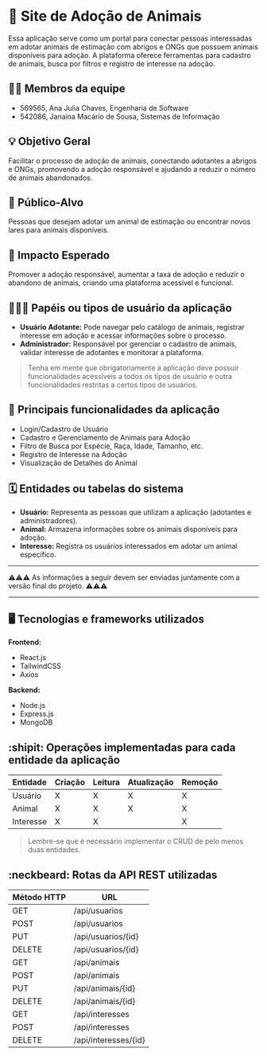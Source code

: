 # 🐾 Site de Adoção de Animais

Essa aplicação serve como um portal para conectar pessoas interessadas em adotar animais de estimação com abrigos e ONGs que possuem animais disponíveis para adoção. A plataforma oferece ferramentas para cadastro de animais, busca por filtros e registro de interesse na adoção.

## :technologist: Membros da equipe

- 569565, Ana Julia Chaves, Engenharia de Software
- 542086, Janaina Macário de Sousa, Sistemas de Informação

## :bulb: Objetivo Geral
Facilitar o processo de adoção de animais, conectando adotantes a abrigos e ONGs, promovendo a adoção responsável e ajudando a reduzir o número de animais abandonados.

## :eyes: Público-Alvo
Pessoas que desejam adotar um animal de estimação ou encontrar novos lares para animais disponíveis.

## :star2: Impacto Esperado
Promover a adoção responsável, aumentar a taxa de adoção e reduzir o abandono de animais, criando uma plataforma acessível e funcional.

## :people_holding_hands: Papéis ou tipos de usuário da aplicação

- **Usuário Adotante:** Pode navegar pelo catálogo de animais, registrar interesse em adoção e acessar informações sobre o processo.
- **Administrador:** Responsável por gerenciar o cadastro de animais, validar interesse de adotantes e monitorar a plataforma.

> Tenha em mente que obrigatoriamente a aplicação deve possuir funcionalidades acessíveis a todos os tipos de usuário e outra funcionalidades restritas a certos tipos de usuários.

## :triangular_flag_on_post: Principais funcionalidades da aplicação

- Login/Cadastro de Usuário
- Cadastro e Gerenciamento de Animais para Adoção
- Filtro de Busca por Espécie, Raça, Idade, Tamanho, etc.
- Registro de Interesse na Adoção
- Visualização de Detalhes do Animal

## :spiral_calendar: Entidades ou tabelas do sistema

- **Usuário:** Representa as pessoas que utilizam a aplicação (adotantes e administradores).
- **Animal:** Armazena informações sobre os animais disponíveis para adoção.
- **Interesse:** Registra os usuários interessados em adotar um animal específico.

----

:warning::warning::warning: As informações a seguir devem ser enviadas juntamente com a versão final do projeto. :warning::warning::warning:

----

## :desktop_computer: Tecnologias e frameworks utilizados

**Frontend:**

- React.js
- TailwindCSS
- Axios

**Backend:**

- Node.js
- Express.js
- MongoDB

## :shipit: Operações implementadas para cada entidade da aplicação

| Entidade        | Criação | Leitura | Atualização | Remoção |
|------------------|---------|---------|-------------|---------|
| Usuário          | X       | X       | X           | X       |
| Animal           | X       | X       | X           | X       |
| Interesse        | X       | X       |             | X       |

> Lembre-se que é necessário implementar o CRUD de pelo menos duas entidades.

## :neckbeard: Rotas da API REST utilizadas

| Método HTTP | URL                |
|-------------|--------------------|
| GET         | /api/usuarios      |
| POST        | /api/usuarios      |
| PUT         | /api/usuarios/{id} |
| DELETE      | /api/usuarios/{id} |
| GET         | /api/animais       |
| POST        | /api/animais       |
| PUT         | /api/animais/{id}  |
| DELETE      | /api/animais/{id}  |
| GET         | /api/interesses    |
| POST        | /api/interesses    |
| DELETE      | /api/interesses/{id}|


